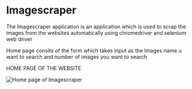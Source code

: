 # Imagescraper

The Imagescraper application is an application which is used to scrap the images from the websites automatically using chromedriver and selenium web driver

Home page consits of the form which takes input as the Images name u want to search and number of images you want to search

HOME PAGE OF THE WEBSITE

![Home page of Imagescraper](https://user-images.githubusercontent.com/74278105/162618289-f84e025d-b119-437b-8832-25f4bfa800e2.png)




